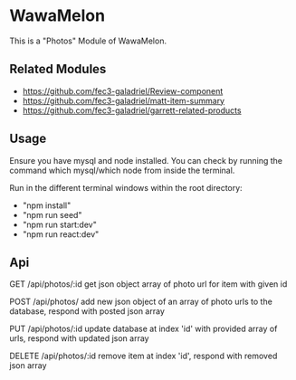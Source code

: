 # WawaMelon

This is a "Photos" Module of WawaMelon.

## Related Modules

  - https://github.com/fec3-galadriel/Review-component
  - https://github.com/fec3-galadriel/matt-item-summary
  - https://github.com/fec3-galadriel/garrett-related-products


## Usage

Ensure you have mysql and node installed.
You can check by running the command which mysql/which node from inside the terminal.

Run in the different terminal windows within the root directory:
- "npm install"
- "npm run seed"
- "npm run start:dev"
- "npm run react:dev"

## Api
GET /api/photos/:id
get json object array of photo url for item with given id

POST /api/photos/
add new json object of an array of photo urls to the database, respond with posted json array

PUT /api/photos/:id
update database at index 'id' with provided array of urls, respond with updated json array

DELETE /api/photos/:id
remove item at index 'id', respond with removed json array
